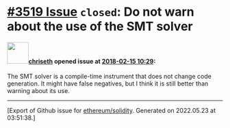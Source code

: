 # [\#3519 Issue](https://github.com/ethereum/solidity/issues/3519) `closed`: Do not warn about the use of the SMT solver

#### <img src="https://avatars.githubusercontent.com/u/9073706?v=4" width="50">[chriseth](https://github.com/chriseth) opened issue at [2018-02-15 10:29](https://github.com/ethereum/solidity/issues/3519):

The SMT solver is a compile-time instrument that does not change code generation. It might have false negatives, but I think it is still better than warning about its use.




-------------------------------------------------------------------------------



[Export of Github issue for [ethereum/solidity](https://github.com/ethereum/solidity). Generated on 2022.05.23 at 03:51:38.]
